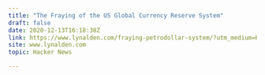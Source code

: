 ```yaml
---
title: "The Fraying of the US Global Currency Reserve System"
draft: false
date: 2020-12-13T16:18:38Z
link: https://www.lynalden.com/fraying-petrodollar-system/?utm_medium=RSS&utm_source=hune
site: www.lynalden.com
topic: Hacker News  

---
```

